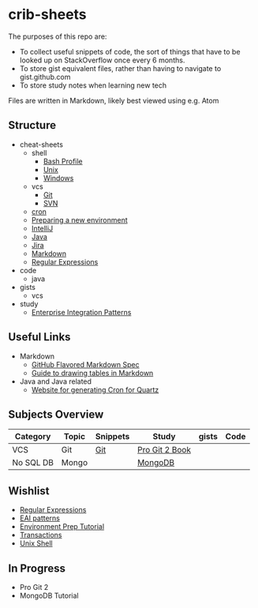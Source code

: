 # crib-sheets

The purposes of this repo are:
* To collect useful snippets of code, the sort of things that have to be looked up on StackOverflow once every 6 months.
* To store gist equivalent files, rather than having to navigate to gist.github.com
* To store study notes when learning new tech

Files are written in Markdown, likely best viewed using e.g. Atom

## Structure
* cheat-sheets
  * shell
    * [Bash Profile](/cheat-sheets/shell/bash_profile.md)
    * [Unix](/cheat-sheets/shell/unix-shell.md)
    * [Windows](/cheat-sheets/shell/win-shell.md)
  * vcs
    * [Git](/cheat-sheets/vcs/git.md)
    * [SVN](/cheat-sheets/vcs/svn.md)
  * [cron](/cron.md)
  * [Preparing a new environment]()
  * [IntelliJ]()
  * [Java]()
  * [Jira]()
  * [Markdown]()
  * [Regular Expressions]()
* code
    * java
* gists
    * vcs
* study
    * [Enterprise Integration Patterns](/study/eai.md)


## Useful Links
* Markdown
  * [GitHub Flavored Markdown Spec](https://github.github.com/gfm/)
  * [Guide to drawing tables in Markdown](https://www.tablesgenerator.com/markdown_tables)
* Java and Java related
  * [Website for generating Cron for Quartz](https://www.freeformatter.com/cron-expression-generator-quartz.html)

## Subjects Overview
| Category | Topic | Snippets | Study | gists | Code |
| --- | --- | --- | --- | --- | --- |
| VCS | Git | [Git](/vcs/git.md) | [Pro Git 2 Book](/study/git_progit2.md) | | |
| No SQL DB | Mongo |  | [MongoDB](/study/mongo_tutorialspoint.md) |  |  |


## Wishlist
* [Regular Expressions](/regex.md)
* [EAI patterns](/eai.md)
* [Environment Prep Tutorial](/environment_setup.md)
* [Transactions](/transactions.md)
* [Unix Shell](/unix.md)

## In Progress
* Pro Git 2
* MongoDB Tutorial

